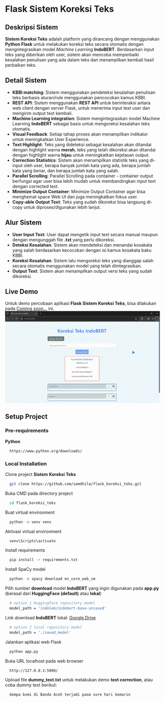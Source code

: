 # Flask Sistem Koreksi Teks

## Deskripsi Sistem
**Sistem Koreksi Teks** adalah platform yang dirancang dengan menggunakan **Python Flask** untuk melakukan koreksi teks secara otomatis dengan mengintegrasikan model _Machine Learning_ **IndoBERT**. Berdasarkan input teks yang diberikan oleh user, sistem akan mencoba memperbaiki kesalahan penulisan yang ada dalam teks dan menampilkan kembali hasil perbaikan teks.

## Detail Sistem
- **KBBI matching**: Sistem menggunakan pendeteksi kesalahan penulisan teks berbasis aturan/rule menggunakan pencocokan kamus KBBI.
- **REST API**: Sistem menggunakan **REST API** untuk berinteraksi antara web client dengan server Flask, untuk menerima input text user dan mengirim output text kembali.
- **Machine Learning integration**: Sistem mengintegrasikan model Machine Learning **IndoBERT** sebagai basis untuk mengoreksi kesalahan teks otomatis.
- **Visual Feedback**: Setiap tahap proses akan menampilkan indikator untuk meningkatkan User Experience.
- **Text Highlight**: Teks yang dideteksi sebagai kesalahan akan ditandai dengan highlight warna **merah**, teks yang telah dikoreksi akan ditandai dengan highlight warna **hijau** untuk meningkatkan kejelasan output.
- **Correction Statistics**: Sistem akan menampilkan statistik teks yang di-input oleh user, berapa banyak jumlah kata yang ada, berapa jumlah kata yang benar, dan berapa jumlah kata yang salah.
- **Parallel Scrolling**: Parallel Scrolling pada container - container output berfungsi agar user bisa lebih mudah untuk membandingkan input text dengan corrected text.
- **Minimize Output Container**: Minimize Output Container agar bisa menghemat space Web UI dan juga meningkatkan fokus user.
- **Copy-able Output Text**: Teks yang sudah dikoreksi bisa langsung di-copy untuk diproses/digunakan lebih lanjut.

## Alur Sistem
- **User Input Text**: User dapat mengetik input text secara manual maupun dengan mengunggah file **.txt** yang perlu dikoreksi.
- **Deteksi Kesalahan**: Sistem akan mendeteksi dan menandai kosakata yang salah berdasarkan kecocokan dengan isi kamus kosakata baku KBBI.
- **Koreksi Kesalahan**: Sistem lalu mengoreksi teks yang dianggap salah secara otomatis menggunakan model yang telah diintegrasikan.
- **Output Text**: Sistem akan menampilkan output versi teks yang sudah dikoreksi.

## Live Demo
Untuk demo percobaan aplikasi **Flask Sistem Koreksi Teks**, bisa dilakukan pada
[Coming soon...](#) ini.
![Demo Koreksi Teks GIF](https://github.com/samdhila/media/blob/main/demo_koreksi.gif)

## Setup Project

### Pre-requirements
**Python**
```bash
  https://www.python.org/downloads/
```

### Local Installation
Clone project **Sistem Koreksi Teks**
```bash
  git clone https://github.com/samdhila/flask_koreksi_teks.git
```

Buka CMD pada directory project
```bash
  cd flask_koreksi_teks
```

Buat virtual environment
```bash
  python -m venv venv
```

Aktivasi virtual environment
```bash
  venv\Scripts\activate
```

Install requirements
```bash
  pip install -r requirements.txt
```

Install SpaCy model
```bash
  python -m spacy download en_core_web_sm
```

Pilih sumber **download** model **IndoBERT** yang ingin digunakan pada **app.py**\
(berasal dari **HuggingFace (default)** atau **lokal**)
```bash
  # option 1 HuggingFace repository model
  model_path = 'indolem/indobert-base-uncased'
```
Link download **IndoBERT** lokal: [Google Drive](https://drive.google.com)
```bash
  # option 2 local repository model
  model_path = './saved_model'
```

Jalankan aplikasi web Flask
```bash
  python app.py
```

Buka URL localhost pada web browser
```bash
  http://127.0.0.1:5000/
```

Upload file **dummy_text.txt** untuk melakukan demo **text correction**, atau coba dummy text berikut:
```bash
  Gempa bvmi di Banda Aceh terjadi paoa sore hari kemarin
```
